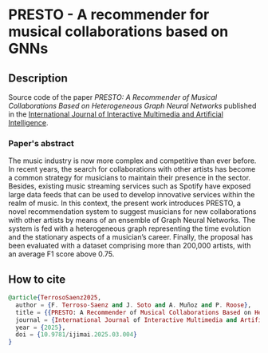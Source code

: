 # PRESTO - A recommender for musical collaborations based on GNNs

## Description

Source code of the paper *PRESTO: A Recommender of Musical Collaborations Based on Heterogeneous Graph Neural Networks* published in the [International Journal of Interactive Multimedia and Artificial Intelligence](https://www.ijimai.org/journal/bibcite/reference/3568).

### Paper's abstract
The music industry is now more complex and competitive than ever before. In recent years, the search for collaborations with other artists has become a common strategy for musicians to maintain their presence in the sector. Besides, existing music streaming services such as Spotify have exposed large data feeds that can be used to develop innovative services within the realm of music. In this context, the present work introduces PRESTO, a novel recommendation system to suggest musicians for new collaborations with other artists by means of an ensemble of Graph Neural Networks. The system is fed with a heterogeneous graph representing the time evolution and the stationary aspects of a musician’s career. Finally, the proposal has been evaluated with a dataset comprising more than 200,000 artists, with an average F1 score above 0.75.

## How to cite

```elixir
@article{TerrosoSaenz2025,
  author = {F. Terroso-Saenz and J. Soto and A. Muñoz and P. Roose},
  title = {{PRESTO: A Recommender of Musical Collaborations Based on Heterogeneous Graph Neural Networks}},
  journal = {International Journal of Interactive Multimedia and Artificial Intelligence},
  year = {2025},
  doi = {10.9781/ijimai.2025.03.004}
}
```
